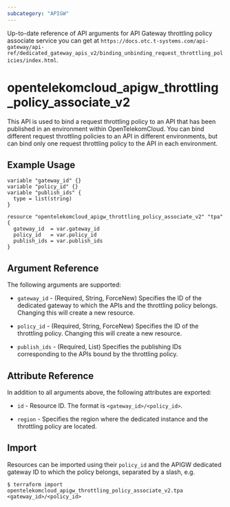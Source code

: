 ```yaml
---
subcategory: "APIGW"
---
```


Up-to-date reference of API arguments for API Gateway throttling policy associate service you can get at
`https://docs.otc.t-systems.com/api-gateway/api-ref/dedicated_gateway_apis_v2/binding_unbinding_request_throttling_policies/index.html`.

# opentelekomcloud_apigw_throttling_policy_associate_v2

This API is used to bind a request throttling policy to an API that has been published in an environment within OpenTelekomCloud.
You can bind different request throttling policies to an API in different environments,
but can bind only one request throttling policy to the API in each environment.

## Example Usage

```hcl
variable "gateway_id" {}
variable "policy_id" {}
variable "publish_ids" {
  type = list(string)
}

resource "opentelekomcloud_apigw_throttling_policy_associate_v2" "tpa" {
  gateway_id  = var.gateway_id
  policy_id   = var.policy_id
  publish_ids = var.publish_ids
}
```

## Argument Reference

The following arguments are supported:
* `gateway_id` - (Required, String, ForceNew) Specifies the ID of the dedicated gateway to which the APIs and the
  throttling policy belongs.
  Changing this will create a new resource.

* `policy_id` - (Required, String, ForceNew) Specifies the ID of the throttling policy.
  Changing this will create a new resource.

* `publish_ids` - (Required, List) Specifies the publishing IDs corresponding to the APIs bound by the throttling policy.

## Attribute Reference

In addition to all arguments above, the following attributes are exported:

* `id` - Resource ID. The format is `<gateway_id>/<policy_id>`.

* `region` - Specifies the region where the dedicated instance and the throttling policy are located.

## Import

Resources can be imported using their `policy_id` and the APIGW dedicated gateway ID to which the policy
belongs, separated by a slash, e.g.

```shell
$ terraform import opentelekomcloud_apigw_throttling_policy_associate_v2.tpa <gateway_id>/<policy_id>
```
